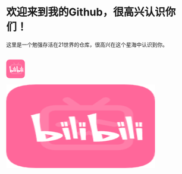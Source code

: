 <h1>欢迎来到我的Github，很高兴认识你们！</h1>
<span>这里是一个勉强存活在21世界的仓库，很高兴在这个星海中认识到你。</span><br><br>
<p><a href=“https://space.bilibili.com/396557587”><img src="image/bilibili.png" alt="SunCosmos" width="50" height="50"></a></p>
<p><a href="https://www.w3school.com.cn">
<img src="image/bilibili.png" alt="W3School.com.cn" width="400" height="225">
</a></p>

